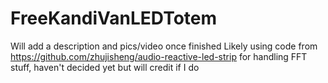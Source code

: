 # FreeKandiVanLEDTotem
Will add a description and pics/video once finished
Likely using code from https://github.com/zhujisheng/audio-reactive-led-strip for handling FFT stuff, haven't decided yet but will credit if I do
